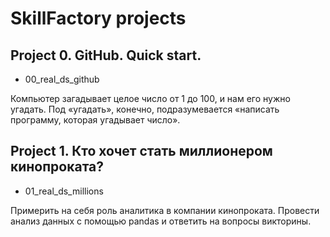 # SkillFactory projects

## Project 0. GitHub. Quick start.
- 00_real_ds_github

Компьютер загадывает целое число от 1 до 100, и нам его нужно угадать. Под «угадать», конечно, подразумевается «написать программу, которая угадывает число».


## Project 1. Кто хочет стать миллионером кинопроката?
- 01_real_ds_millions

Примерить на себя роль аналитика в компании кинопроката. Провести анализ данных с помощью pandas и ответить на вопросы викторины.

